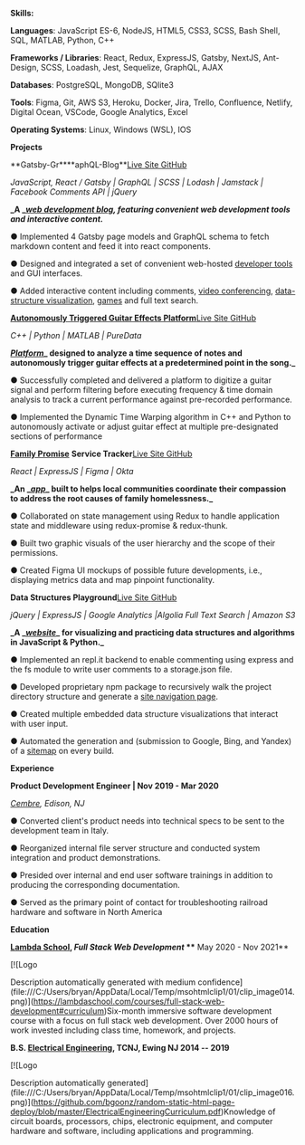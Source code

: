 **Skills:**

**Languages**: JavaScript ES-6, NodeJS, HTML5, CSS3, SCSS, Bash Shell, SQL, MATLAB, Python, C++

**Frameworks / Libraries**: React, Redux, ExpressJS, Gatsby, NextJS, Ant-Design, SCSS, Loadash, Jest, Sequelize, GraphQL, AJAX

**Databases**: PostgreSQL, MongoDB, SQlite3

**Tools**: Figma, Git, AWS S3, Heroku, Docker, Jira, Trello, Confluence, Netlify, Digital Ocean, VSCode, Google Analytics, Excel

**Operating Systems**: Linux, Windows (WSL), IOS

**Projects**

**Gatsby-Gr\*\***aphQL-Blog\*\*[Live Site ](https://bgoonz-blog.netlify.app/)[GitHub](https://github.com/bgoonz/BGOONZ_BLOG_2.0)

_JavaScript, React / Gatsby | GraphQL | SCSS | Lodash | Jamstack | Facebook Comments API | jQuery_

**_A _**[**_web development blog_**](https://bgoonz-blog.netlify.app/)**_, featuring convenient web development tools and interactive content._**

● Implemented 4 Gatsby page models and GraphQL schema to fetch markdown content and feed it into react components.

● Designed and integrated a set of convenient web-hosted [developer tools](https://bgoonz-blog.netlify.app/docs/tools/) and GUI interfaces.

● Added interactive content including comments, [video conferencing](https://bgoonz-blog.netlify.app/docs/interact/video-chat/), [data-structure visualization](https://bgoonz-blog.netlify.app/docs/interact/other-sites/), [games](https://bgoonz-blog.netlify.app/docs/interact/) and full text search.

[**Autonomously Triggered Guitar Effects Platform**](https://www.youtube.com/watch?v=pRKjaprdWx4)[Live Site ](https://bgoonz.github.io/Revamped-Automatic-Guitar-Effect-Triggering/) [GitHub](https://github.com/bgoonz/Revamped-Automatic-Guitar-Effect-Triggering/tree/master/Triggered-Guitar-Effects-Platform)

_C++ | Python | MATLAB | PureData_

[**_Platform_**](https://bgoonz.github.io/Revamped-Automatic-Guitar-Effect-Triggering/SR%20Project%20II%20Presentation.pdf)**_ designed to analyze a time sequence of notes and autonomously trigger guitar effects at a predetermined point in the song._**

● Successfully completed and delivered a platform to digitize a guitar signal and perform filtering before executing frequency & time domain analysis ­to track a current performance against pre-recorded performance.

● Implemented the Dynamic Time Warping algorithm in C++ and Python to autonomously activate or adjust guitar effect at multiple pre-designated sections of performance

[**Family Promise**](https://familypromise.org/) **Service Tracker**[Live Site ](https://a.familypromiseservicetracker.dev/) [GitHub](https://github.com/Lambda-School-Labs/family-promise-service-tracker-fe-a)

_React | ExpressJS | Figma | Okta_

**_An _**[**_app_**](https://bryan-guner.gitbook.io/lambda-labs/navigation/roadmap)**_ built to helps local communities coordinate their compassion to address the root causes of family homelessness._**

● Collaborated on state management using Redux to handle application state and middleware using redux-promise & redux-thunk.

● Built two graphic visuals of the user hierarchy and the scope of their permissions.

● Created Figma UI mockups of possible future developments, i.e., displaying metrics data and map pinpoint functionality.

**Data Structures Playground**[Live Site ](https://ds-algo-official.netlify.app/) [GitHub](https://github.com/bgoonz/DS-ALGO-OFFICIAL)

_jQuery | ExpressJS | Google Analytics |Algolia Full Text Search | Amazon S3_

**_A _**[**_website_**](https://potluck-landing.netlify.app/style-guide/)**_ for visualizing and practicing data structures and algorithms in JavaScript & Python._**

● Implemented an repl.it backend to enable commenting using express and the fs module to write user comments to a storage.json file.

● Developed proprietary npm package to recursively walk the project directory structure and generate a [site navigation page](https://ds-algo-official.netlify.app/sitemap.html).

● Created multiple embedded data structure visualizations that interact with user input.

● Automated the generation and (submission to Google, Bing, and Yandex) of a [sitemap](https://ds-algo-official.netlify.app/sitemap.xml) on every build.

**Experience**

**Product Development Engineer | Nov 2019 - Mar 2020**

[_Cembre_](https://www.cembre.com/)_, Edison, NJ_

● Converted client's product needs into technical specs to be sent to the development team in Italy.

● Reorganized internal file server structure and conducted system integration and product demonstrations.

● Presided over internal and end user software trainings in addition to producing the corresponding documentation.

● Served as the primary point of contact for troubleshooting railroad hardware and software in North America

**Education**

[**Lambda School**](https://www.credly.com/badges/bd145ba3-0f09-42fc-8d1f-a3bc4e0a46b4/public_url)**, _Full Stack Web Development_ \*\*** May 2020 - Nov 2021\*\*

[![Logo

Description automatically generated with medium confidence](file:///C:/Users/bryan/AppData/Local/Temp/msohtmlclip1/01/clip_image014.png)](https://lambdaschool.com/courses/full-stack-web-development#curriculum)Six-month immersive software development course with a focus on full stack web development. Over 2000 hours of work invested including class time, homework, and projects.

**B.S. **[**Electrical Engineering**](https://electrical-computerengineering.tcnj.edu/)**, TCNJ, Ewing NJ 2014 -- 2019**

[![Logo

Description automatically generated](file:///C:/Users/bryan/AppData/Local/Temp/msohtmlclip1/01/clip_image016.png)](https://github.com/bgoonz/random-static-html-page-deploy/blob/master/ElectricalEngineeringCurriculum.pdf)Knowledge of circuit boards, processors, chips, electronic equipment, and computer hardware and software, including applications and programming.
